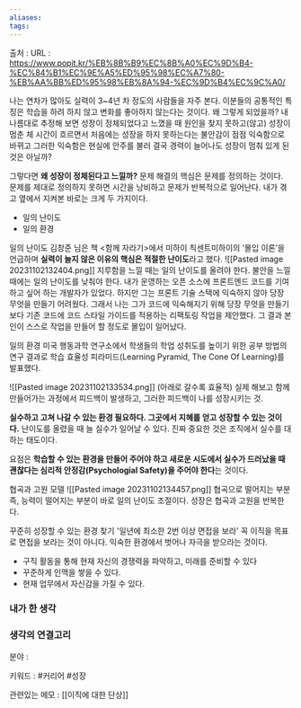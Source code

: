 ```yaml
---
aliases: 
tags:
---
```

출처 : 
URL : https://www.popit.kr/%EB%8B%B9%EC%8B%A0%EC%9D%B4-%EC%84%B1%EC%9E%A5%ED%95%98%EC%A7%80-%EB%AA%BB%ED%95%98%EB%8A%94-%EC%9D%B4%EC%9C%A0/

나는 연차가 많아도 실력이 3~4년 차 정도의 사람들을 자주 본다. 이분들의 공통적인 특징은 학습을 하려 하지 않고 변화를 좋아하지 않는다는 것이다. 왜 그렇게 되었을까? 내 나름대로 추정해 보면 성장이 정체되었다고 느꼈을 때 원인을 찾지 못하고(않고) 성장이 멈춘 체 시간이 흐르면서 처음에는 성장을 하지 못하는다는 불안감이 점점 익숙함으로 바뀌고 그러한 익숙함은 현실에 안주를 불러 결국 경력이 늘어나도 성장이 멈춰 있게 된 것은 아닐까?

그렇다면 **왜 성장이 정체된다고 느낄까?** 문제 해결의 핵심은 문제를 정의하는 것이다. 문제를 제대로 정의하지 못하면 시간을 낭비하고 문제가 반복적으로 일어난다. 내가 겪고 옆에서 지켜본 바로는 크게 두 가지이다.

- 일의 난이도
- 일의 환경

일의 난이도
김창준 님은 책 <함께 자라기>에서 미하이 칙센트미하이의 ‘몰입 이론’을 언급하며 **실력이 늘지 않은 이유의 핵심은 적절한 난이도**라고 했다.
![[Pasted image 20231102132404.png]]
지루함을 느낄 때는 일의 난이도를 올려야 한다.
불안을 느낄 때에는 일의 난이도를 낮춰야 한다.
내가 운영하는 오픈 소스에 프론트엔드 코드를 기여하고 싶어 하는 개발자가 있었다. 하지만 그는 프론트 기술 스택에 익숙하지 않아 당장 무엇을 만들기 어려웠다. 그래서 나는 그가 코드에 익숙해지기 위해 당장 무엇을 만들기 보다 기존 코드에 코드 스타일 가이드를 적용하는 리팩토링 작업을 제안했다. 그 결과 본인이 스스로 작업을 만들어 할 정도로 몰입이 일어났다.

일의 환경
미국 행동과학 연구소에서 학생들의 학업 성취도를 높이기 위한 공부 방법의 연구 결과로 학습 효율성 피라미드(Learning Pyramid, The Cone Of Learning)를 발표했다.

![[Pasted image 20231102133534.png]]
(아래로 갈수록 효율적)
실제 해보고 함께 만들어가는 과정에서 피드백이 발생하고, 그러한 피드백이 나를 성장시키는 것.

**실수하고 고쳐 나갈 수 있는 환경 필요하다. 그곳에서 지혜를 얻고 성장할 수 있는 것이다.** 난이도를 올렸을 때 늘 실수가 일어날 수 있다. 진짜 중요한 것은 조직에서 실수를 대하는 태도이다.

요점은 **학습할 수 있는 환경을 만들어 주어야 하고 새로운 시도에서 실수가 드러났을 때 괜찮다는 심리적 안정감(Psychologial Safety)을 주어야 한다**는 것이다.

협곡과 고원 모델
![[Pasted image 20231102134457.png]]
협곡으로 떨어지는 부분 즉, 능력이 떨어지는 부분이 바로 일의 난이도 조절이다. 성장은 협곡과 고원을 반복한다.

꾸준히 성장할 수 있는 환경 찾기
'일년에 최소한 2번 이상 면접을 보라'
꼭 이직을 목표로 면접을 보라는 것이 아니다. 익숙한 환경에서 벗어나 자극을 받으라는 것이다.
- 구직 활동을 통해 현재 자신의 경쟁력을 파악하고, 미래를 준비할 수 있다
- 꾸준하게 인맥을 쌓을 수 있다.
- 현재 업무에서 자신감을 가질 수 있다.

### 내가 한 생각


### 생각의 연결고리
분야 : 

키워드 : #커리어 #성장


관련있는 메모 : 
[[이직에 대한 단상]]